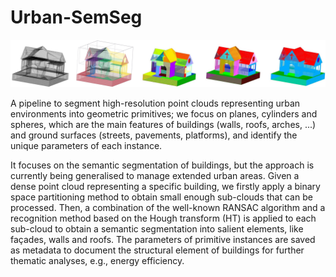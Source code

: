 # Urban-SemSeg

<p align="center"><img src="teaser.png" width="1000"></p>

A pipeline to segment high-resolution point clouds representing urban environments into geometric primitives; we focus on planes, cylinders and spheres, which are the main features of buildings (walls, roofs, arches, ...) and
ground surfaces (streets, pavements, platforms), and identify the unique parameters of each instance. 

It focuses on the semantic segmentation of buildings, but the approach is currently being generalised to manage extended urban areas. Given a dense point cloud representing a specific building, we firstly apply a binary space partitioning method to obtain small enough sub-clouds that can be processed. Then, a combination of the well-known RANSAC algorithm and a recognition method based on the Hough transform (HT) is applied to each sub-cloud to obtain a semantic segmentation into salient elements, like façades, walls and roofs. The parameters of primitive instances are saved as metadata to document the structural element of buildings for further thematic analyses, e.g., energy efficiency.
